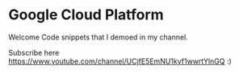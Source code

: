 # Google Cloud Platform
Welcome
Code snippets that I demoed in my channel.

Subscribe here https://www.youtube.com/channel/UCjfE5EmNU1kyf1wwrtYlnGQ :)
